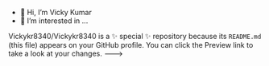 - 👋 Hi, I’m Vicky Kumar
- 👀 I’m interested in ...

Vickykr8340/Vickykr8340 is a ✨ special ✨ repository because its `README.md` (this file) appears on your GitHub profile.
You can click the Preview link to take a look at your changes.
--->
